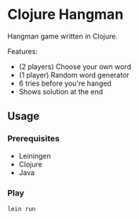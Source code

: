 # Clojure Hangman

Hangman game written in Clojure.

Features:
- (2 players) Choose your own word
- (1 player) Random word generator
- 6 tries before you're hanged
- Shows solution at the end

## Usage
### Prerequisites
- Leiningen
- Clojure
- Java

### Play
```
lein run
```
